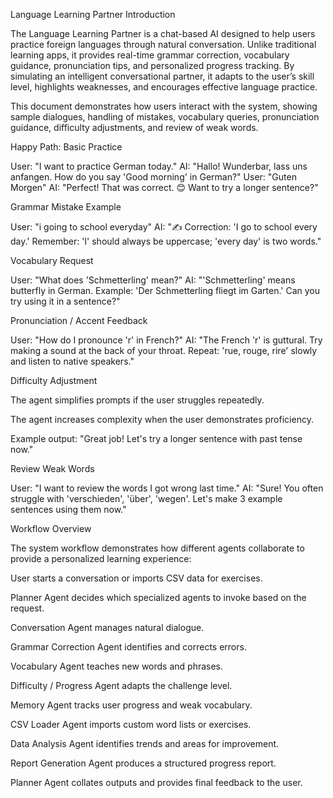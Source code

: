 Language Learning Partner
Introduction

The Language Learning Partner is a chat-based AI designed to help users practice foreign languages through natural conversation. Unlike traditional learning apps, it provides real-time grammar correction, vocabulary guidance, pronunciation tips, and personalized progress tracking. By simulating an intelligent conversational partner, it adapts to the user’s skill level, highlights weaknesses, and encourages effective language practice.

This document demonstrates how users interact with the system, showing sample dialogues, handling of mistakes, vocabulary queries, pronunciation guidance, difficulty adjustments, and review of weak words.

Happy Path: Basic Practice

User: "I want to practice German today."
AI: "Hallo! Wunderbar, lass uns anfangen. How do you say 'Good morning' in German?"
User: "Guten Morgen"
AI: "Perfect! That was correct. 😊 Want to try a longer sentence?"

Grammar Mistake Example

User: "i going to school everyday"
AI: "✍️ Correction: 'I go to school every day.' Remember: 'I' should always be uppercase; 'every day' is two words."

Vocabulary Request

User: "What does 'Schmetterling' mean?"
AI: "'Schmetterling' means butterfly in German. Example: 'Der Schmetterling fliegt im Garten.' Can you try using it in a sentence?"

Pronunciation / Accent Feedback

User: "How do I pronounce 'r' in French?"
AI: "The French 'r' is guttural. Try making a sound at the back of your throat. Repeat: 'rue, rouge, rire' slowly and listen to native speakers."

Difficulty Adjustment

The agent simplifies prompts if the user struggles repeatedly.

The agent increases complexity when the user demonstrates proficiency.

Example output: "Great job! Let's try a longer sentence with past tense now."

Review Weak Words

User: "I want to review the words I got wrong last time."
AI: "Sure! You often struggle with 'verschieden', 'über', 'wegen'. Let's make 3 example sentences using them now."

Workflow Overview

The system workflow demonstrates how different agents collaborate to provide a personalized learning experience:

User starts a conversation or imports CSV data for exercises.

Planner Agent decides which specialized agents to invoke based on the request.

Conversation Agent manages natural dialogue.

Grammar Correction Agent identifies and corrects errors.

Vocabulary Agent teaches new words and phrases.

Difficulty / Progress Agent adapts the challenge level.

Memory Agent tracks user progress and weak vocabulary.

CSV Loader Agent imports custom word lists or exercises.

Data Analysis Agent identifies trends and areas for improvement.

Report Generation Agent produces a structured progress report.

Planner Agent collates outputs and provides final feedback to the user.
